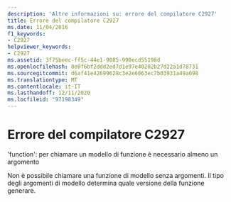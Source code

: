 ```yaml
---
description: 'Altre informazioni su: errore del compilatore C2927'
title: Errore del compilatore C2927
ms.date: 11/04/2016
f1_keywords:
- C2927
helpviewer_keywords:
- C2927
ms.assetid: 3f75beec-ff5c-44e1-9085-990ecd55198d
ms.openlocfilehash: 8e0f6bf2ddd2ed7d1e97e40202b27d22a1d78731
ms.sourcegitcommit: d6af41e42699628c3e2e6063ec7b03931a49a098
ms.translationtype: MT
ms.contentlocale: it-IT
ms.lasthandoff: 12/11/2020
ms.locfileid: "97198349"
---
```

# <a name="compiler-error-c2927"></a>Errore del compilatore C2927

'function': per chiamare un modello di funzione è necessario almeno un argomento

Non è possibile chiamare una funzione di modello senza argomenti. Il tipo degli argomenti di modello determina quale versione della funzione generare.
